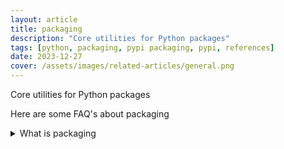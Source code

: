 ```yaml
---
layout: article
title: packaging
description: "Core utilities for Python packages"
tags: [python, packaging, pypi packaging, pypi, references]
date: 2023-12-27
cover: /assets/images/related-articles/general.png
---
```


Core utilities for Python packages

Here are some FAQ's about packaging
<details>
<summary>What is packaging</summary>
Core utilities for Python packages
</details>
